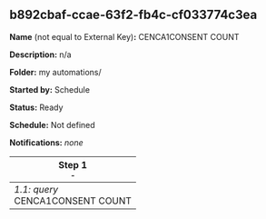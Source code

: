 ## b892cbaf-ccae-63f2-fb4c-cf033774c3ea

**Name** (not equal to External Key)**:** CENCA1CONSENT COUNT

**Description:** n/a

**Folder:** my automations/

**Started by:** Schedule

**Status:** Ready

**Schedule:** Not defined

**Notifications:** _none_


| Step 1<br>_<small>-</small>_ |
| --- |
| _1.1: query_<br>CENCA1CONSENT COUNT |

